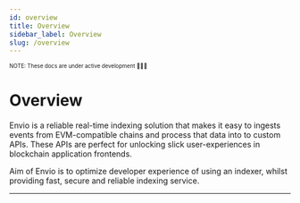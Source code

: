 ```yaml
---
id: overview
title: Overview
sidebar_label: Overview
slug: /overview
---
```


<sub><sup> NOTE: These docs are under active development 👷‍♀️👷 </sup></sub>

# Overview

Envio is a reliable real-time indexing solution that makes it easy to ingests events from EVM-compatible chains and process that data into to custom APIs. These APIs are perfect for unlocking slick user-experiences in blockchain application frontends.

Aim of Envio is to optimize developer experience of using an indexer, whilst providing fast, secure and reliable indexing service.

---